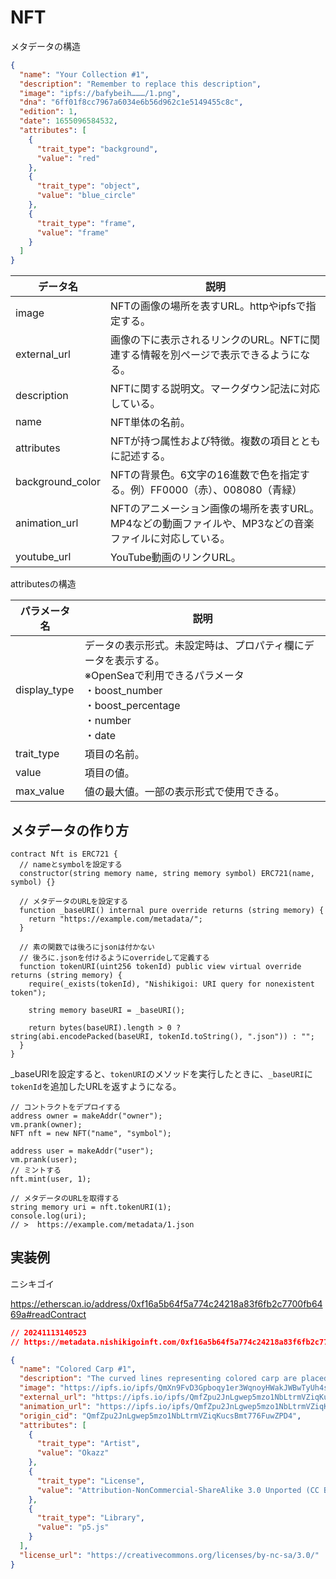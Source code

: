 NFT
===

メタデータの構造
```json
{
  "name": "Your Collection #1",
  "description": "Remember to replace this description",
  "image": "ipfs://bafybeih………/1.png",
  "dna": "6ff01f8cc7967a6034e6b56d962c1e5149455c8c",
  "edition": 1,
  "date": 1655096584532,
  "attributes": [
    {
      "trait_type": "background",
      "value": "red"
    },
    {
      "trait_type": "object",
      "value": "blue_circle"
    },
    {
      "trait_type": "frame",
      "value": "frame"
    }
  ]
}
```

| データ名 | 説明 |
| --- | --- |
| image | NFTの画像の場所を表すURL。httpやipfsで指定する。 |
| external_url | 画像の下に表示されるリンクのURL。NFTに関連する情報を別ページで表示できるようになる。 |
| description | NFTに関する説明文。マークダウン記法に対応している。 |
| name | NFT単体の名前。 |
| attributes | NFTが持つ属性および特徴。複数の項目とともに記述する。 |
| background_color | NFTの背景色。6文字の16進数で色を指定する。例）FF0000（赤）、008080（青緑） |
| animation_url | NFTのアニメーション画像の場所を表すURL。MP4などの動画ファイルや、MP3などの音楽ファイルに対応している。 |
| youtube_url | YouTube動画のリンクURL。 |

attributesの構造

| パラメータ名 | 説明 |
| --- | --- |
| display_type | データの表示形式。未設定時は、プロパティ欄にデータを表示する。<br>※OpenSeaで利用できるパラメータ<br>・boost_number<br>・boost_percentage<br>・number<br>・date |
| trait_type | 項目の名前。 |
| value | 項目の値。 |
| max_value | 値の最大値。一部の表示形式で使用できる。 |



## メタデータの作り方

```solidity
contract Nft is ERC721 {
  // nameとsymbolを設定する
  constructor(string memory name, string memory symbol) ERC721(name, symbol) {}

  // メタデータのURLを設定する
  function _baseURI() internal pure override returns (string memory) {
    return "https://example.com/metadata/";
  }

  // 素の関数では後ろにjsonは付かない
  // 後ろに.jsonを付けるようにoverrideして定義する
  function tokenURI(uint256 tokenId) public view virtual override returns (string memory) {
    require(_exists(tokenId), "Nishikigoi: URI query for nonexistent token");

    string memory baseURI = _baseURI();

    return bytes(baseURI).length > 0 ? string(abi.encodePacked(baseURI, tokenId.toString(), ".json")) : "";
  }
}
```

_baseURIを設定すると、`tokenURI`のメソッドを実行したときに、`_baseURI`に`tokenId`を追加したURLを返すようになる。

```solidity
// コントラクトをデプロイする
address owner = makeAddr("owner");
vm.prank(owner);
NFT nft = new NFT("name", "symbol");

address user = makeAddr("user");
vm.prank(user);
// ミントする
nft.mint(user, 1);

// メタデータのURLを取得する
string memory uri = nft.tokenURI(1);
console.log(uri);
// >  https://example.com/metadata/1.json
```

## 実装例
ニシキゴイ

https://etherscan.io/address/0xf16a5b64f5a774c24218a83f6fb2c7700fb6469a#readContract

```json
// 20241113140523
// https://metadata.nishikigoinft.com/0xf16a5b64f5a774c24218a83f6fb2c7700fb6469a/1.json

{
  "name": "Colored Carp #1",
  "description": "The curved lines representing colored carp are placed at equal spaces with the colors and directions that are randomly chosen. The ellipses are also randomly drawn out throughout the screen, and their direction keeps changing with purlin noise to create a force field.\n\nCid: [QmfZpu2JnLgwep5mzo1NbLtrmVZiqKucsBmt776FuwZPD4](https://ipfs.io/ipfs/QmfZpu2JnLgwep5mzo1NbLtrmVZiqKucsBmt776FuwZPD4?seed=1#)\n\nLicense: [Attribution-NonCommercial-ShareAlike 3.0 Unported (CC BY-NC-SA 3.0)](https://creativecommons.org/licenses/by-nc-sa/3.0/)\n\nArtist: Okazz\n\nArtist SNS: [Twitter](https://twitter.com/okazz_), [OpenProcessing](https://openprocessing.org/user/128718), [Foundation](https://foundation.app/@okazz_)\n\nLibrary: [p5.js](https://p5js.org/)",
  "image": "https://ipfs.io/ipfs/QmXn9FvD3Gpboqy1er3WqnoyHWakJWBwTyUh4shAXpAXiM",
  "external_url": "https://ipfs.io/ipfs/QmfZpu2JnLgwep5mzo1NbLtrmVZiqKucsBmt776FuwZPD4?seed=1#",
  "animation_url": "https://ipfs.io/ipfs/QmfZpu2JnLgwep5mzo1NbLtrmVZiqKucsBmt776FuwZPD4?seed=1#",
  "origin_cid": "QmfZpu2JnLgwep5mzo1NbLtrmVZiqKucsBmt776FuwZPD4",
  "attributes": [
    {
      "trait_type": "Artist",
      "value": "Okazz"  
    },
    {
      "trait_type": "License",
      "value": "Attribution-NonCommercial-ShareAlike 3.0 Unported (CC BY-NC-SA 3.0)"
    },
    {
      "trait_type": "Library",
      "value": "p5.js"
    }
  ],
  "license_url": "https://creativecommons.org/licenses/by-nc-sa/3.0/"
}
```
